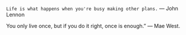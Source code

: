 ```Life is what happens when you're busy making other plans.```
— John Lennon

You only live once, but if you do it right, once is enough.” — Mae West.
